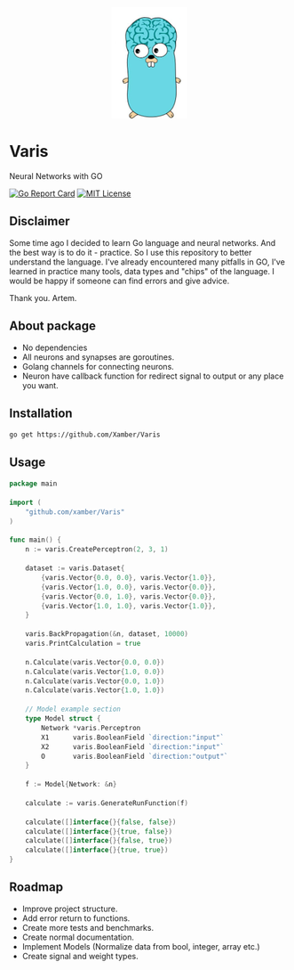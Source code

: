 <p align="center">
    <img src="examples/gopher.jpg" height="200" alt="Gopher from internet =)" title="Gopher from internet =" />
</p>

# Varis
Neural Networks with GO

[![Go Report Card](https://goreportcard.com/badge/github.com/Xamber/Varis)](https://goreportcard.com/report/github.com/Xamber/Varis)
[![MIT License](https://img.shields.io/badge/license-MIT-blue.svg)](https://github.com/xamber/Varis/blob/master/LICENSE.md)

## Disclaimer
Some time ago I decided to learn Go language and neural networks.
And the best way is to do it - practice. So I use this repository to better understand the language.
I've already encountered many pitfalls in GO, I've learned in practice many tools, data types and "chips" of the language.
I would be happy if someone can find errors and give advice.

Thank you. Artem.

## About package
- No dependencies
- All neurons and synapses are goroutines.
- Golang channels for connecting neurons.
- Neuron have callback function for redirect signal to output or any place you want.

## Installation
    go get https://github.com/Xamber/Varis

## Usage
```go
package main

import (
	"github.com/xamber/Varis"
)

func main() {
	n := varis.CreatePerceptron(2, 3, 1)

	dataset := varis.Dataset{
		{varis.Vector{0.0, 0.0}, varis.Vector{1.0}},
		{varis.Vector{1.0, 0.0}, varis.Vector{0.0}},
		{varis.Vector{0.0, 1.0}, varis.Vector{0.0}},
		{varis.Vector{1.0, 1.0}, varis.Vector{1.0}},
	}

	varis.BackPropagation(&n, dataset, 10000)
	varis.PrintCalculation = true

	n.Calculate(varis.Vector{0.0, 0.0})
	n.Calculate(varis.Vector{1.0, 0.0})
	n.Calculate(varis.Vector{0.0, 1.0})
	n.Calculate(varis.Vector{1.0, 1.0})

	// Model example section
	type Model struct {
		Network *varis.Perceptron
		X1      varis.BooleanField `direction:"input"`
		X2      varis.BooleanField `direction:"input"`
		O       varis.BooleanField `direction:"output"`
	}

	f := Model{Network: &n}

	calculate := varis.GenerateRunFunction(f)

	calculate([]interface{}{false, false})
	calculate([]interface{}{true, false})
	calculate([]interface{}{false, true})
	calculate([]interface{}{true, true})
}

```
## Roadmap
- Improve project structure.
- Add error return to functions.
- Create more tests and benchmarks.
- Create normal documentation.
- Implement Models (Normalize data from bool, integer, array etc.)
- Create signal and weight types.


